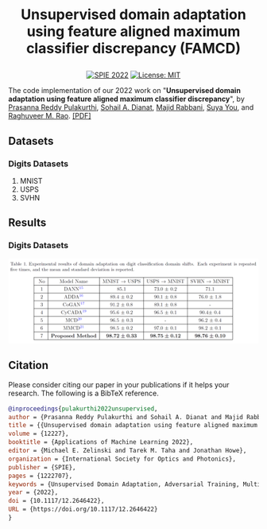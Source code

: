 # <p align="center">Unsupervised domain adaptation using feature aligned maximum classifier discrepancy (FAMCD)</p>

<p align="center">
  <a href="https://doi.org/10.1117/12.2646422"><img src="https://img.shields.io/badge/SPIE-2022-green.svg" alt="SPIE 2022"></a>
  <a href="LICENSE"><img src="https://img.shields.io/badge/License-MIT-yellow.svg" alt="License: MIT"></a>
</p>

The code implementation of our 2022 work on "**Unsupervised domain adaptation using feature aligned maximum classifier discrepancy**", by [Prasanna Reddy Pulakurthi](https://www.prasannapulakurthi.com/), [Sohail A. Dianat](https://www.rit.edu/directory/sadeee-sohail-dianat), [Majid Rabbani](https://www.rit.edu/directory/mxreee-majid-rabbani), [Suya You](https://scholar.google.com/citations?user=LkpA-L0AAAAJ&hl=en), and [Raghuveer M. Rao](https://ieeexplore.ieee.org/author/37281258600). [[PDF]](https://doi.org/10.1117/12.2646422)


## Datasets
### Digits Datasets
1. MNIST
2. USPS
3. SVHN


## Results
### Digits Datasets
<p align="center"><img src="assets/digits.png" alt="Digits Dataset Results" width="600"/></p>


## Citation
Please consider citing our paper in your publications if it helps your research. The following is a BibTeX reference.
```bibtex
@inproceedings{pulakurthi2022unsupervised,
author = {Prasanna Reddy Pulakurthi and Sohail A. Dianat and Majid Rabbani and Suya You and Raghuveer M. Rao},
title = {{Unsupervised domain adaptation using feature aligned maximum classifier discrepancy}},
volume = {12227},
booktitle = {Applications of Machine Learning 2022},
editor = {Michael E. Zelinski and Tarek M. Taha and Jonathan Howe},
organization = {International Society for Optics and Photonics},
publisher = {SPIE},
pages = {1222707},
keywords = {Unsupervised Domain Adaptation, Adversarial Training, Multi-Classifier Structure, Maximum Classifier Discrepancy, Maximum Entropy},
year = {2022},
doi = {10.1117/12.2646422},
URL = {https://doi.org/10.1117/12.2646422}
}
```
